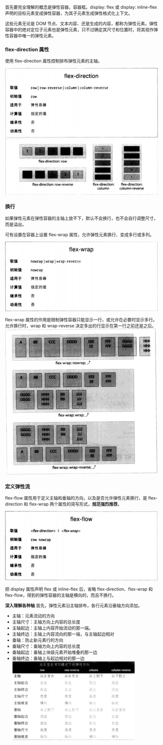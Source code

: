 首先要完全理解的概念是弹性容器，容器框。display: flex 或 display: inline-flex 声明的目标元素变成弹性容器，为其子元素生成弹性格式化上下文。

这些元素无论是 DOM 节点、文本内容、还是生成的内容，都称为弹性元素。弹性容器中的绝对定位子元素也是弹性元素，只不过确定其尺寸和位置时，将其视作弹性容器中唯一的弹性元素。

### flex-direction 属性

使用 flex-direction 属性控制排布弹性元素的主轴。

![](flex-direction.png)
![](flex-direction2.png)

### 换行

如果弹性元素在弹性容器的主轴上放不下，默认不会换行，也不会自行调整尺寸，而是溢出。

可有设置在容器上设置 flex-wrap 属性，允许弹性元素换行、变成多行或多列。

![](flex-wrap.png)

flex-wrap 属性的作用是限制弹性容器只能显示一行，或允许在必要时显示多行。允许换行时，wrap 和 wrap-reverse 决定多出的行显示在第一行之前还是之后。
![](flex-wrap2.png)

### 定义弹性流

flex-flow 属性用于定义主轴和垂轴的方向，以及是否允许弹性元素换行，是 flex-direction 和 flex-wrap 两个属性的简写形式，**规范强烈推荐**。

![](flex-flow.png)

把 display 属性声明 flex 或 inline-flex 后，省略 flex-direction、flex-wrap 和 flex-flow，得到的弹性容器的主轴是横向的，而且不换行。

**深入理解各种轴**
首先，弹性元素沿主轴排布，各行元素沿垂轴方向添加。

* 主轴：元素流动的方向
* 主轴尺寸：主轴方向上内容的总长度
* 主轴起边：主轴上内容开始流动的那一端。
* 主轴终边：主轴上内容流向的那一端，与主轴起边相对
* 垂轴：防止新元素行的方向
* 垂轴尺寸：垂轴方向上内容的总长度
* 垂轴起边：垂轴上块级元素开始堆叠的那一边
* 垂轴终边：垂轴上与起边相对的那一边
![](各种轴.png)
